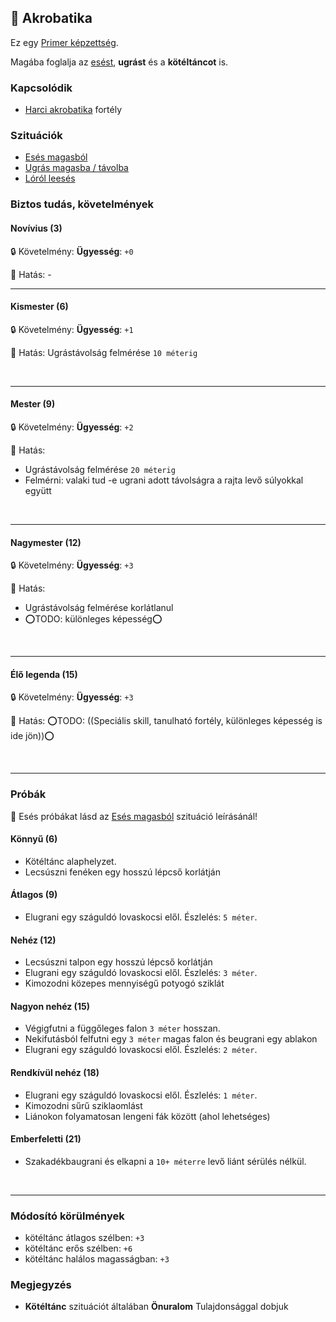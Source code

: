 ## 🔵 Akrobatika

Ez egy [Primer képzettség](../017_primer_szekunder_ismeretek.md).

Magába foglalja az [esést](../szituaciok/eses_magasbol.md), **ugrást** és a **kötéltáncot** is.

### Kapcsolódik

- [Harci akrobatika](../fortelyok.harci/harci_akrobatika.md) fortély

### Szituációk

- [Esés magasból](../szituaciok/eses_magasbol.md)
- [Ugrás magasba / távolba](../szituaciok/ugras_magasba_tavolba.md)
- [Lóról leesés](../szituaciok/lorol_leeses.md)

### Biztos tudás, követelmények

#### Novívius (3)

🔒 Követelmény: **Ügyesség**: `+0`

🌟 Hatás: -

---
#### Kismester (6)

🔒 Követelmény: **Ügyesség**: `+1`

🌟 Hatás: Ugrástávolság felmérése `10 méterig`


<br />

---
#### Mester (9)

🔒 Követelmény: **Ügyesség**: `+2`

🌟 Hatás:
- Ugrástávolság felmérése `20 méterig`
- Felmérni: valaki tud -e ugrani adott távolságra a rajta levő súlyokkal együtt

<br />

---
#### Nagymester (12)

🔒 Követelmény: **Ügyesség**: `+3`

🌟 Hatás:
- Ugrástávolság felmérése korlátlanul
- ⭕TODO: különleges képesség⭕

<br />

---
#### Élő legenda (15)

🔒 Követelmény: **Ügyesség**: `+3`

🌟 Hatás: ⭕TODO: ((Speciális skill, tanulható fortély, különleges képesség is ide jön))⭕

<br />

---
### Próbák

🔆 Esés próbákat lásd az [Esés magasból](../szituaciok/eses_magasbol.md) szituáció leírásánál!

#### Könnyű (6)

- Kötéltánc alaphelyzet.
- Lecsúszni fenéken egy hosszú lépcső korlátján

#### Átlagos (9)

- Elugrani egy száguldó lovaskocsi elől. Észlelés: `5 méter`.

#### Nehéz (12)

- Lecsúszni talpon egy hosszú lépcső korlátján
- Elugrani egy száguldó lovaskocsi elől. Észlelés: `3 méter`.
- Kimozodni közepes mennyiségű potyogó sziklát

#### Nagyon nehéz (15)

- Végigfutni a függőleges falon `3 méter` hosszan.
- Nekifutásból felfutni egy `3 méter` magas falon és beugrani egy ablakon
- Elugrani egy száguldó lovaskocsi elől. Észlelés: `2 méter`.

#### Rendkívül nehéz (18)

- Elugrani egy száguldó lovaskocsi elől. Észlelés: `1 méter`.
- Kimozodni sűrű sziklaomlást
- Liánokon folyamatosan lengeni fák között (ahol lehetséges)

#### Emberfeletti (21)

- Szakadékbaugrani és elkapni a `10+ méterre` levő liánt sérülés nélkül.


<br />

---
### Módosító körülmények

- kötéltánc átlagos szélben: `+3`
- kötéltánc erős szélben: `+6`
- kötéltánc halálos magasságban: `+3`

### Megjegyzés

- **Kötéltánc** szituációt általában **Önuralom** Tulajdonsággal dobjuk
